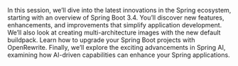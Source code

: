 In this session, we’ll dive into the latest innovations in the Spring ecosystem, starting with an overview of Spring Boot 3.4.
You’ll discover new features, enhancements, and improvements that simplify application development.
We’ll also look at creating multi-architecture images with the new default buildpack.
Learn how to upgrade your Spring Boot projects with OpenRewrite.
Finally, we’ll explore the exciting advancements in Spring AI, examining how AI-driven capabilities can enhance your Spring applications.
